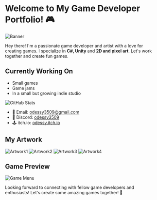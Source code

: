 # Welcome to My Game Developer Portfolio! 🎮

![Banner](https://github.com/odessy3509/Odessy.github.io/assets/137520021/06cb6ea7-c490-4056-8d8d-e1abcb3ec8b9)

Hey there! I'm a passionate game developer and artist with a love for creating games. I specialize in **C#, Unity** and **2D and pixel art**. Let's work together and create fun games.

## Currently Working On

- Small games
- Game jams
- In a small but growing indie studio

![GitHub Stats](https://github-readme-stats.vercel.app/api?username=odessy3509&show_icons=true&theme=radical)


- 📧 Email: [odessy3509@gmail.com](mailto:odessy3509@gmail.com)
- 💬 Discord: [odessy3509](https://discord.com/users/odessy3509)
- 🕹️ itch.io: [odessy.itch.io](https://odessy.itch.io/)

## My Artwork

![Artwork1](https://i.gyazo.com/421be63b9f0484e2b3e091f1a305066f.gif)
![Artwork2](https://i.gyazo.com/87f5f89b6c8015dc8fb44e504d0a234e.gif)
![Artwork3](https://i.gyazo.com/9406abee664760b76d9ac888a309dcb6.gif)
![Artwork4](https://i.gyazo.com/97ac69f8357fd372face675541328229.gif)

## Game Preview

![Game Menu](https://github.com/odessy3509/Odessy.github.io/assets/137520021/ac0ee750-45c5-4042-9713-c11c097339be)

Looking forward to connecting with fellow game developers and enthusiasts! Let's create some amazing games together! 🚀

